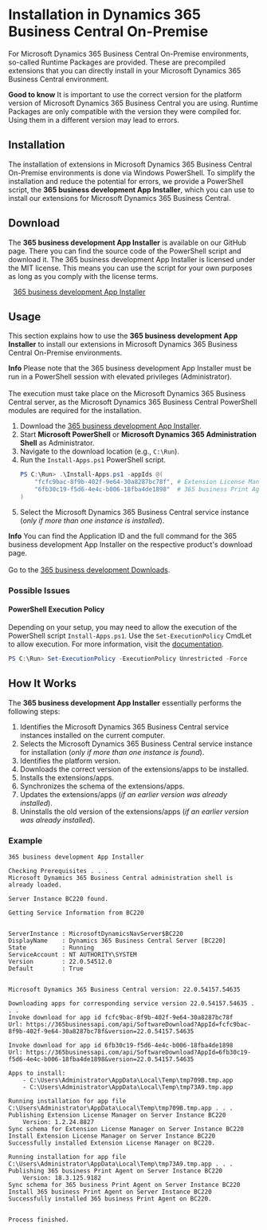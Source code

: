 # Installation in Dynamics 365 Business Central On-Premise

For Microsoft Dynamics 365 Business Central On-Premise environments, so-called Runtime Packages are provided. These are precompiled extensions that you can directly install in your Microsoft Dynamics 365 Business Central environment.

<div class="alert alert-notice">
    <i class="fa-light fa-hand-point-up fa-lg"></i>
    <strong>Good to know</strong> It is important to use the correct version for the platform version of Microsoft Dynamics 365 Business Central you are using. Runtime Packages are only compatible with the version they were compiled for.<br>Using them in a different version may lead to errors.
</div>

## Installation

The installation of extensions in Microsoft Dynamics 365 Business Central On-Premise environments is done via Windows PowerShell. To simplify the installation and reduce the potential for errors, we provide a PowerShell script, the **365 business development App Installer**, which you can use to install our extensions for Microsoft Dynamics 365 Business Central.

## Download

The **365 business development App Installer** is available on our GitHub page. There you can find the source code of the PowerShell script and download it. The 365 business development App Installer is licensed under the MIT license. This means you can use the script for your own purposes as long as you comply with the license terms.

<span style="padding-left: 10px;"><a href="https://365businessdev.github.io/downloads/assets/Install-Apps.ps1" target="_blank">365 business development App Installer</a></span>

## Usage

This section explains how to use the **365 business development App Installer** to install our extensions in Microsoft Dynamics 365 Business Central On-Premise environments.

<div class="alert alert-info">
    <i class="fa-duotone fa-thin fa-lightbulb fa-lg"></i>
    <strong>Info</strong> Please note that the 365 business development App Installer must be run in a PowerShell session with elevated privileges (Administrator).<br>
    <br>
    The execution must take place on the Microsoft Dynamics 365 Business Central server, as the Microsoft Dynamics 365 Business Central PowerShell modules are required for the installation.
</div>

 1. Download the <a href="https://365businessdev.github.io/downloads/assets/Install-Apps.ps1" target="_blank">365 business development App Installer</a>.
 2. Start **Microsoft PowerShell** or **Microsoft Dynamics 365 Administration Shell** as Administrator.
 3. Navigate to the download location (e.g., `C:\Run`).
 4. Run the `Install-Apps.ps1` PowerShell script.
	```ps1
	PS C:\Run> .\Install-Apps.ps1 -appIds @(
        "fcfc9bac-8f9b-402f-9e64-30a8287bc78f", # Extension License Manager
        "6fb30c19-f5d6-4e4c-b006-18fba4de1898"  # 365 business Print Agent
    )
	```
 5. Select the Microsoft Dynamics 365 Business Central service instance (_only if more than one instance is installed_).

<div class="alert alert-info">
    <i class="fa-duotone fa-thin fa-lightbulb fa-lg"></i>
    <strong>Info</strong> You can find the Application ID and the full command for the 365 business development App Installer on the respective product's download page.<br>
    <br>
    Go to the <a href="https://downloads.365businessdev.com/" target="_blank">365 business development Downloads</a>.
</div>

### Possible Issues

#### PowerShell Execution Policy

Depending on your setup, you may need to allow the execution of the PowerShell script `Install-Apps.ps1`. Use the `Set-ExecutionPolicy` CmdLet to allow execution. For more information, visit the [documentation](https://learn.microsoft.com/en-us/powershell/module/microsoft.powershell.security/set-executionpolicy).

```ps1
PS C:\Run> Set-ExecutionPolicy -ExecutionPolicy Unrestricted -Force
```

## How It Works

The **365 business development App Installer** essentially performs the following steps:

1. Identifies the Microsoft Dynamics 365 Business Central service instances installed on the current computer.
2. Selects the Microsoft Dynamics 365 Business Central service instance for installation (_only if more than one instance is found_).
3. Identifies the platform version.
4. Downloads the correct version of the extensions/apps to be installed.
5. Installs the extensions/apps.
6. Synchronizes the schema of the extensions/apps.
7. Updates the extensions/apps (_if an earlier version was already installed_).
8. Uninstalls the old version of the extensions/apps (_if an earlier version was already installed_).

### Example

```console
365 business development App Installer

Checking Prerequisites . . .
Microsoft Dynamics 365 Business Central administration shell is already loaded.

Server Instance BC220 found.

Getting Service Information from BC220


ServerInstance : MicrosoftDynamicsNavServer$BC220
DisplayName    : Dynamics 365 Business Central Server [BC220]
State          : Running
ServiceAccount : NT AUTHORITY\SYSTEM
Version        : 22.0.54512.0
Default        : True


Microsoft Dynamics 365 Business Central version: 22.0.54157.54635

Downloading apps for corresponding service version 22.0.54157.54635 . . .
Invoke download for app id fcfc9bac-8f9b-402f-9e64-30a8287bc78f
Url: https://365businessapi.com/api/SoftwareDownload?AppId=fcfc9bac-8f9b-402f-9e64-30a8287bc78f&version=22.0.54157.54635

Invoke download for app id 6fb30c19-f5d6-4e4c-b006-18fba4de1898
Url: https://365businessapi.com/api/SoftwareDownload?AppId=6fb30c19-f5d6-4e4c-b006-18fba4de1898&version=22.0.54157.54635

Apps to install:
	- C:\Users\Administrator\AppData\Local\Temp\tmp709B.tmp.app
	- C:\Users\Administrator\AppData\Local\Temp\tmp73A9.tmp.app

Running installation for app file C:\Users\Administrator\AppData\Local\Temp\tmp709B.tmp.app . . .
Publishing Extension License Manager on Server Instance BC220
	Version: 1.2.24.8827
Sync schema for Extension License Manager on Server Instance BC220
Install Extension License Manager on Server Instance BC220
Successfully installed Extension License Manager on BC220.

Running installation for app file C:\Users\Administrator\AppData\Local\Temp\tmp73A9.tmp.app . . .
Publishing 365 business Print Agent on Server Instance BC220
	Version: 18.3.125.9182
Sync schema for 365 business Print Agent on Server Instance BC220
Install 365 business Print Agent on Server Instance BC220
Successfully installed 365 business Print Agent on BC220.


Process finished.
```